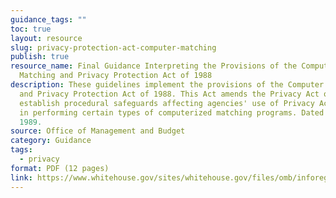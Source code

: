 ```yaml
---
guidance_tags: ""
toc: true
layout: resource
slug: privacy-protection-act-computer-matching
publish: true
resource_name: Final Guidance Interpreting the Provisions of the Computer
  Matching and Privacy Protection Act of 1988
description: These guidelines implement the provisions of the Computer Matching
  and Privacy Protection Act of 1988. This Act amends the Privacy Act of 1974 to
  establish procedural safeguards affecting agencies' use of Privacy Act records
  in performing certain types of computerized matching programs. Dated June 19,
  1989.
source: Office of Management and Budget
category: Guidance
tags:
  - privacy
format: PDF (12 pages)
link: https://www.whitehouse.gov/sites/whitehouse.gov/files/omb/inforeg/inforeg/final_guidance_pl100-503.pdf
---
```

